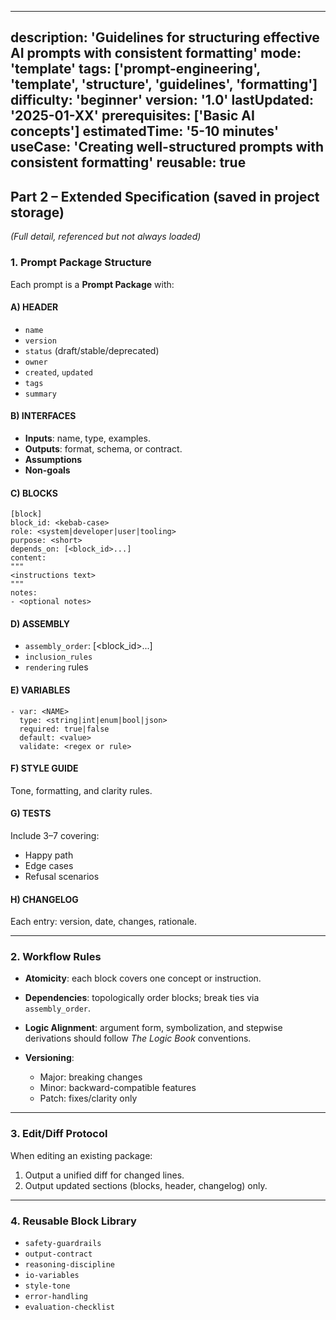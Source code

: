 

---
description: 'Guidelines for structuring effective AI prompts with consistent formatting'
mode: 'template'
tags: ['prompt-engineering', 'template', 'structure', 'guidelines', 'formatting']
difficulty: 'beginner'
version: '1.0'
lastUpdated: '2025-01-XX'
prerequisites: ['Basic AI concepts']
estimatedTime: '5-10 minutes'
useCase: 'Creating well-structured prompts with consistent formatting'
reusable: true
---
## **Part 2 – Extended Specification (saved in project storage)**

*(Full detail, referenced but not always loaded)*


### **1. Prompt Package Structure**

Each prompt is a **Prompt Package** with:

#### **A) HEADER**

* `name`
* `version`
* `status` (draft/stable/deprecated)
* `owner`
* `created`, `updated`
* `tags`
* `summary`

#### **B) INTERFACES**

* **Inputs**: name, type, examples.
* **Outputs**: format, schema, or contract.
* **Assumptions**
* **Non-goals**

#### **C) BLOCKS**

```
[block]
block_id: <kebab-case>
role: <system|developer|user|tooling>
purpose: <short>
depends_on: [<block_id>...]
content:
"""
<instructions text>
"""
notes:
- <optional notes>
```

#### **D) ASSEMBLY**

* `assembly_order`: \[\<block\_id>...]
* `inclusion_rules`
* `rendering` rules

#### **E) VARIABLES**

```
- var: <NAME>
  type: <string|int|enum|bool|json>
  required: true|false
  default: <value>
  validate: <regex or rule>
```

#### **F) STYLE GUIDE**

Tone, formatting, and clarity rules.

#### **G) TESTS**

Include 3–7 covering:

* Happy path
* Edge cases
* Refusal scenarios

#### **H) CHANGELOG**

Each entry: version, date, changes, rationale.

---

### **2. Workflow Rules**

* **Atomicity**: each block covers one concept or instruction.
* **Dependencies**: topologically order blocks; break ties via `assembly_order`.
* **Logic Alignment**: argument form, symbolization, and stepwise derivations should follow *The Logic Book* conventions.
* **Versioning**:

  * Major: breaking changes
  * Minor: backward-compatible features
  * Patch: fixes/clarity only

---

### **3. Edit/Diff Protocol**

When editing an existing package:

1. Output a unified diff for changed lines.
2. Output updated sections (blocks, header, changelog) only.

---

### **4. Reusable Block Library**

* `safety-guardrails`
* `output-contract`
* `reasoning-discipline`
* `io-variables`
* `style-tone`
* `error-handling`
* `evaluation-checklist`